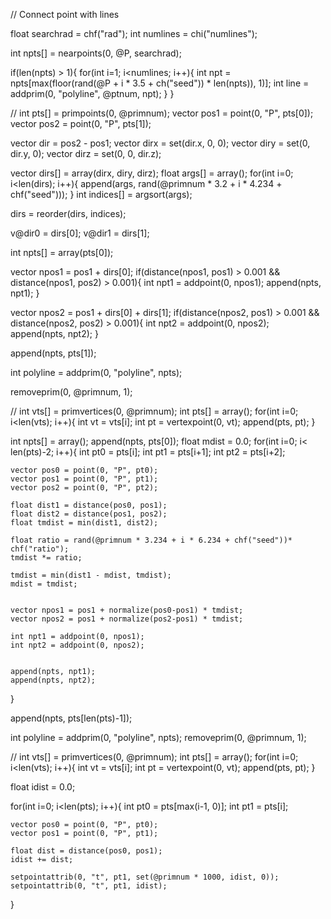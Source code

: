 // Connect point with lines

float searchrad = chf("rad");
int numlines = chi("numlines");


int npts[] = nearpoints(0, @P, searchrad);

if(len(npts) > 1){
    for(int i=1; i<numlines; i++){
        int npt = npts[max(floor(rand(@P + i * 3.5 + ch("seed")) * len(npts)), 1)];
        int line = addprim(0, "polyline", @ptnum, npt);
    }
}

//
int pts[] = primpoints(0, @primnum);
vector pos1 = point(0, "P", pts[0]);
vector pos2 = point(0, "P", pts[1]);

vector dir = pos2 - pos1;
vector dirx = set(dir.x, 0, 0);
vector diry = set(0, dir.y, 0);
vector dirz = set(0, 0, dir.z);

vector dirs[] = array(dirx, diry, dirz);
float args[] = array();
for(int i=0; i<len(dirs); i++){
    append(args, rand(@primnum * 3.2 + i * 4.234 + chf("seed")));
}
int indices[] = argsort(args);

dirs = reorder(dirs, indices);

v@dir0 = dirs[0];
v@dir1 = dirs[1];

int npts[] = array(pts[0]);

vector npos1 = pos1 + dirs[0];
if(distance(npos1, pos1) > 0.001 && distance(npos1, pos2) > 0.001){
    int npt1 = addpoint(0, npos1);
    append(npts, npt1);
}

vector npos2 = pos1 + dirs[0] + dirs[1];
if(distance(npos2, pos1) > 0.001 && distance(npos2, pos2) > 0.001){
    int npt2 = addpoint(0, npos2);
    append(npts, npt2);
}

append(npts, pts[1]);


int polyline = addprim(0, "polyline", npts);

removeprim(0, @primnum, 1);
 
 
 //
int vts[] = primvertices(0, @primnum);
int pts[] = array();
for(int i=0; i<len(vts); i++){
    int vt = vts[i];
    int pt = vertexpoint(0, vt);
    append(pts, pt);
}


int npts[] = array();
append(npts, pts[0]);
float mdist = 0.0;
for(int i=0; i< len(pts)-2; i++){
    int pt0 = pts[i];
    int pt1 = pts[i+1];
    int pt2 = pts[i+2];
    
    vector pos0 = point(0, "P", pt0);
    vector pos1 = point(0, "P", pt1);
    vector pos2 = point(0, "P", pt2);
    
    float dist1 = distance(pos0, pos1);
    float dist2 = distance(pos1, pos2);
    float tmdist = min(dist1, dist2);
    
    float ratio = rand(@primnum * 3.234 + i * 6.234 + chf("seed"))* chf("ratio");
    tmdist *= ratio;
    
    tmdist = min(dist1 - mdist, tmdist);
    mdist = tmdist;
    
    
    vector npos1 = pos1 + normalize(pos0-pos1) * tmdist;
    vector npos2 = pos1 + normalize(pos2-pos1) * tmdist;
    
    int npt1 = addpoint(0, npos1);
    int npt2 = addpoint(0, npos2);
    
    
    append(npts, npt1);
    append(npts, npt2);
}

append(npts, pts[len(pts)-1]);

int polyline = addprim(0, "polyline", npts);
removeprim(0, @primnum, 1);


//
int vts[] = primvertices(0, @primnum);
int pts[] = array();
for(int i=0; i<len(vts); i++){
    int vt = vts[i];
    int pt = vertexpoint(0, vt);
    append(pts, pt);
}

float idist = 0.0;

for(int i=0; i<len(pts); i++){
    int pt0 = pts[max(i-1, 0)];
    int pt1 = pts[i];
    
    vector pos0 = point(0, "P", pt0);
    vector pos1 = point(0, "P", pt1);
    
    float dist = distance(pos0, pos1);
    idist += dist;
    
    setpointattrib(0, "t", pt1, set(@primnum * 1000, idist, 0));
    setpointattrib(0, "t", pt1, idist);
}